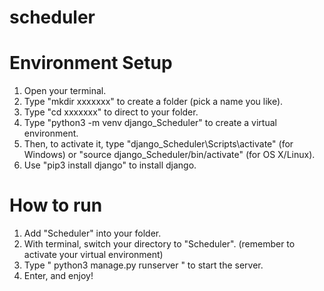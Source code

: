 # scheduler

# Environment Setup
1. Open your terminal.
2. Type "mkdir xxxxxxx" to create a folder (pick a name you like).
3. Type "cd xxxxxxx" to direct to your folder.
4. Type "python3 -m venv django_Scheduler" to create a virtual environment.
5. Then, to activate it, type "django_Scheduler\Scripts\activate" (for Windows) or "source django_Scheduler/bin/activate" (for OS X/Linux).
6. Use "pip3 install django" to install django.

# How to run
1. Add "Scheduler" into your folder.
2. With terminal, switch your directory to "Scheduler". (remember to activate your virtual environment)
3. Type " python3 manage.py runserver " to start the server.
4. Enter, and enjoy!
